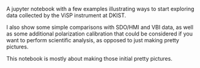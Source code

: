 A jupyter notebook with a few examples illustrating ways to start exploring 
data collected by the ViSP instrument at DKIST.

I also show some simple comparisons with SDO/HMI and VBI data, as well as some 
additional polarization calibration that could be considered if you want to 
perform scientific analysis, as opposed to just making pretty pictures.

This notebook is mostly about making those initial pretty pictures.
